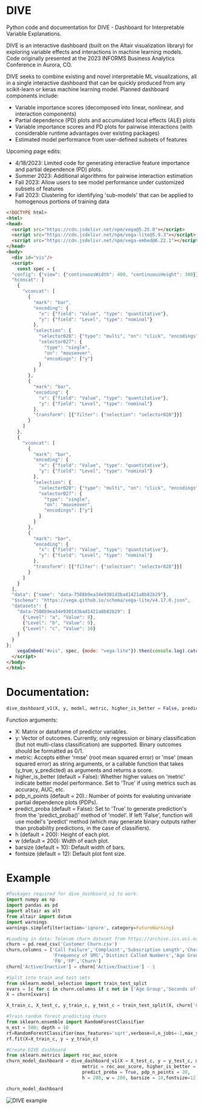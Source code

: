 # DIVE
Python code and documentation for DIVE - Dashboard for Interpretable Variable Explanations.

DIVE is an interactive dashboard (built on the Altair visualization library) for exploring variable effects and interactions in machine learning models. Code originally presented at the 2023 INFORMS Business Analytics Conference in Aurora, CO.

DIVE seeks to combine existing and novel interpretable ML visualizations, all in a single interactive dashboard that can be quickly produced from any scikit-learn or keras machine learning model. Planned dashboard components include:
 - Variable importance scores (decomposed into linear, nonlinear, and interaction components)
 - Partial dependence (PD) plots and accumulated local effects (ALE) plots
 - Variable importance scores and PD plots for pairwise interactions (with considerable runtime advantages over existing packages)
 - Estimated model performance from user-defined subsets of features

Upcoming page edits:
 - 4/18/2023: Limited code for generating interactive feature importance and partial dependence (PD) plots.
 - Summer 2023: Additional algorithms for pairwise interaction estimation
 - Fall 2023: Allow users to see model performance under customized subsets of features
 - Fall 2023: Clustering for identifying 'sub-models' that can be applied to homogenous portions of training data

```html
<!DOCTYPE html>
<html>
<head>
  <script src="https://cdn.jsdelivr.net/npm/vega@5.25.0"></script>
  <script src="https://cdn.jsdelivr.net/npm/vega-lite@5.9.3"></script>
  <script src="https://cdn.jsdelivr.net/npm/vega-embed@6.22.1"></script>
</head>
<body>
  <div id="vis"/>
  <script>
    const spec = {
  "config": {"view": {"continuousWidth": 400, "continuousHeight": 300}},
  "hconcat": [
    {
      "vconcat": [
        {
          "mark": "bar",
          "encoding": {
            "x": {"field": "Value", "type": "quantitative"},
            "y": {"field": "Level", "type": "nominal"}
          },
          "selection": {
            "selector028": {"type": "multi", "on": "click", "encodings": ["y"]},
            "selector027": {
              "type": "single",
              "on": "mouseover",
              "encodings": ["y"]
            }
          }
        },
        {
          "mark": "bar",
          "encoding": {
            "x": {"field": "Value", "type": "quantitative"},
            "y": {"field": "Level", "type": "nominal"}
          },
          "transform": [{"filter": {"selection": "selector028"}}]
        }
      ]
    },
    {
      "vconcat": [
        {
          "mark": "bar",
          "encoding": {
            "x": {"field": "Value", "type": "quantitative"},
            "y": {"field": "Level", "type": "nominal"}
          },
          "selection": {
            "selector028": {"type": "multi", "on": "click", "encodings": ["y"]},
            "selector027": {
              "type": "single",
              "on": "mouseover",
              "encodings": ["y"]
            }
          }
        },
        {
          "mark": "bar",
          "encoding": {
            "x": {"field": "Value", "type": "quantitative"},
            "y": {"field": "Level", "type": "nominal"}
          },
          "transform": [{"filter": {"selection": "selector028"}}]
        }
      ]
    }
  ],
  "data": {"name": "data-7508b9ea34e9301d3bad1421a8b82b29"},
  "$schema": "https://vega.github.io/schema/vega-lite/v4.17.0.json",
  "datasets": {
    "data-7508b9ea34e9301d3bad1421a8b82b29": [
      {"Level": "a", "Value": 8},
      {"Level": "b", "Value": 9},
      {"Level": "c", "Value": 10}
    ]
  }
};
    vegaEmbed("#vis", spec, {mode: "vega-lite"}).then(console.log).catch(console.warn);
  </script>
</body>
</html>
```

# Documentation:
```python
dive_dashboard_v1(X, y, model, metric, higher_is_better = False, predict_proba = False, pdp_n_points = 20, h = 200, w = 200, barsize = 10, fontsize=12):
``` 
Function arguments: 

 - X: Matrix or dataframe of predictor variables. 
 - y: Vector of outcomes. Currently, only regression or binary classification (but not multi-class classification) are supported. Binary outcomes should be formatted as 0/1.
 - metric: Accepts either 'rmse' (root mean squared error) or 'mse' (mean squared error) as string arguments, or a callable function that takes (y_true, y_predicted) as arguments and returns a score.
 - higher_is_better (default = False): Whether higher values on 'metric' indicate better model performance. Set to 'True' if using metrics such as accuracy, AUC, etc.
 - pdp_n_points (default = 20).: Number of points for evaluting univariate partial dependence plots (PDPs).
 - predict_proba (default = False): Set to 'True' to generate prediction's from the 'predict_proba()' method of 'model'. If left 'False', function will use model's 'predict' method (which may generate binary outputs rather than probability predictions, in the case of classifiers).
 - h (default = 200): Height of each plot.
 - w (default = 200): Width of each plot.
 - barsize (default = 10): Default width of bars.
 - fontsize (default = 12): Default plot font size.

# Example
```python
#Packages required for dive_dashboard_v1 to work:
import numpy as np
import pandas as pd
import altair as alt
from altair import datum
import warnings
warnings.simplefilter(action='ignore', category=FutureWarning)

#Loading in data: Telecom churn dataset from https://archive.ics.uci.edu/ml/datasets/Iranian+Churn+Dataset
churn = pd.read_csv('Customer Churn.csv')
churn.columns = ['Call Failure','Complaint','Subscription Length','Charge Amount','Seconds of Use','Frequency of Use',
                 'Frequency of SMS','Distinct Called Numbers','Age Group','Tariff Plan','Active/Inactive','Age Num','Customer Value',
                 'FN','FP','Churn']
churn['Active/Inactive'] = churn['Active/Inactive'] - 1

#Split into train and test sets
from sklearn.model_selection import train_test_split
xvars = [c for c in churn.columns if c not in ['Age Group','Seconds of Use','FN','FP','Churn']]
X = churn[xvars]

X_train_c, X_test_c, y_train_c, y_test_c = train_test_split(X, churn['Churn'], test_size = 0.3)

#Train random forest predicting churn
from sklearn.ensemble import RandomForestClassifier
n_est = 500; depth = 10
rf=RandomForestClassifier(max_features='sqrt',verbose=0,n_jobs=-1,max_samples=0.2,max_depth=depth,n_estimators=n_est, random_state=2030)
rf.fit(X=X_train_c, y = y_train_c)

#Create DIVE dashboard
from sklearn.metrics import roc_auc_score
churn_model_dashboard = dive_dashboard_v1(X = X_test_c, y = y_test_c, model = rf,
                            metric = roc_auc_score, higher_is_better = True,
                            predict_proba = True, pdp_n_points = 20,
                            h = 200, w = 200, barsize = 10,fontsize=12)

churn_model_dashboard
```
![DIVE example](https://github.com/mbaucum1/DIVE/blob/main/dive_example.png?raw=true)
